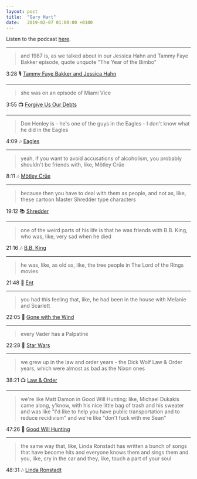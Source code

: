 ```yaml
---
layout: post
title:  "Gary Hart"
date:   2019-02-07 01:00:00 +0100
---
```

Listen to the podcast [here](https://podcasts.apple.com/us/podcast/gary-hart/id1380008439?i=1000465289941).

----

> and 1987 is, as we talked about in our Jessica Hahn and Tammy Faye Bakker episode, quote unquote "The Year of the Bimbo"

3:28 🎙️ [Tammy Faye Bakker and Jessica Hahn](/2019/01/25/tammy-faye-bakker-and-jessica-hahn.html)

----

> she was on an episode of Miami Vice

3:55 📺 [Forgive Us Our Debts](https://en.wikipedia.org/wiki/List_of_Miami_Vice_episodes#Season_3_(1986%E2%80%9387))

----

> Don Henley is - he's one of the guys in the Eagles - I don't know what he did in the Eagles

4:09 🎶 [Eagles](https://en.wikipedia.org/wiki/Eagles_(band))

----

> yeah, if you want to avoid accusations of alcoholism, you probably shouldn't be friends with, like, Mötley Crüe

8:11 🎶 [Mötley Crüe](https://en.wikipedia.org/wiki/M%C3%B6tley_Cr%C3%BCe)

----

> because then you have to deal with them as people, and not as, like, these cartoon Master Shredder type characters

19:12 📚 [Shredder](https://en.wikipedia.org/wiki/Shredder_(Teenage_Mutant_Ninja_Turtles))

----

> one of the weird parts of his life is that he was friends with B.B. King, who was, like, very sad when he died

21:16 🎶 [B.B. King](https://en.wikipedia.org/wiki/B.B._King)

----

> he was, like, as old as, like, the tree people in The Lord of the Rings movies

21:48 🎥 [Ent](https://en.wikipedia.org/wiki/Ent)

----

> you had this feeling that, like, he had been in the house with Melanie and Scarlett

22:05 🎥 [Gone with the Wind](https://en.wikipedia.org/wiki/Gone_with_the_Wind_(film))

----

> every Vader has a Palpatine

22:28 🎥 [Star Wars](https://en.wikipedia.org/wiki/Star_Wars)

----

> we grew up in the law and order years - the Dick Wolf Law & Order years, which were almost as bad as the Nixon ones

38:21 📺 [Law & Order](https://en.wikipedia.org/wiki/Law_%26_Order)

----

> we're like Matt Damon in Good Will Hunting: like, Michael Dukakis came along, y'know, with his nice little bag of trash and his sweater and was like "I'd like to help you have public transportation and to reduce recidivism" and we're like "don't fuck with me Sean"

47:26 🎥 [Good Will Hunting](https://en.wikipedia.org/wiki/Good_Will_Hunting)

----

> the same way that, like, Linda Ronstadt has written a bunch of songs that have become hits and everyone knows them and sings them and you, like, cry in the car and they, like, touch a part of your soul

48:31 🎶 [Linda Ronstadt](https://en.wikipedia.org/wiki/Linda_Ronstadt)
